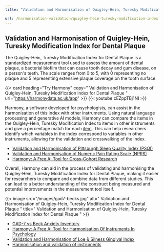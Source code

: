 ```yaml
---
title: "Validation and Harmonisation of Quigley-Hein, Turesky Modification Index for Dental Plaque "

url: /harmonisation-validation/quigley-hein-turesky-modification-index-for-dental-plaque
---
```


## Validation and Harmonisation of Quigley-Hein, Turesky Modification Index for Dental Plaque 

The Quigley-Hein, Turesky Modification Index for Dental Plaque is a standardized measurement tool used to assess the amount of dental plaque, a bacterial biofilm that can cause tooth decay and gum disease, on a person's teeth. The scale ranges from 0 to 5, with 0 representing no plaque and 5 representing extensive plaque coverage on the tooth surface.

{{< card heading="Try Harmony" copy=" Validation and Harmonisation of Quigley-Hein, Turesky Modification Index for Dental Plaque  " url="https://harmonydata.ac.uk/app" >}}
{{< youtube cEZppTBj1NI >}}

Harmony, a software developed for psychologists, can assist in the harmonisation of this index with other instruments. Using natural language processing and generative AI models, Harmony can compare the items in the Quigley-Hein, Turesky Modification Index to items in other instruments and give a percentage match for each [item](/item-harmonisation/harmony-a-free-ai-tool-for-item-harmonisation). This can help researchers identify which variables in the index correspond to variables in other instruments, allowing for the validation and crosswalking of the index. 

* [Validation and Harmonisation of Pittsburgh Sleep Quality Index (PSQI)](/harmonisation-validation/pittsburgh-sleep-quality-index-psqi)
* [Validation and Harmonisation of Numeric Pain Rating Scale (NPRS)](/harmonisation-validation/numeric-pain-rating-scale-nprs)
* [Harmony: A Free AI Tool for Cross-Cohort Research](/item-harmonisation/harmony-a-free-ai-tool-for-cross-cohort-research)

Overall, Harmony can aid in the process of validating and harmonising the Quigley-Hein, Turesky Modification Index for Dental Plaque, making it easier for researchers to compare and combine data from different studies. This can lead to a better understanding of the construct being measured and potential improvements in the measurement tool itself.


{{< image src="/images/gad7-becks.jpg" alt=" Validation and Harmonisation of Quigley-Hein, Turesky Modification Index for Dental Plaque  " title=" Validation and Harmonisation of Quigley-Hein, Turesky Modification Index for Dental Plaque  " >}}









* [GAD-7 vs Beck Anxiety Inventory](/compare-harmonise-instruments/gad-7-vs-beck-anxiety-inventory/)
* [Harmony: A Free AI Tool for Harmonisation Of Instruments In Psychology](/item-harmonisation/harmony-a-free-ai-tool-for-harmonisation-of-instruments-in-psychology)
* [Validation and Harmonisation of Loe & Silness Gingival Index](/harmonisation-validation/loe-silness-gingival-index)
* [Harmonisation and validation of instruments](/harmonisation-validation/)